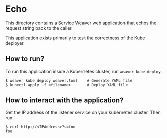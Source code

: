 # Echo

This directory contains a Service Weaver web application that echos the request
string back to the caller.

This application exists primarily to test the correctness of the Kube deployer.

## How to run?

To run this application inside a Kubernetes cluster, run `weaver kube deploy`.

```console
$ weaver kube deploy weaver.toml    # Generate YAML file
$ kubectl apply -f <filename>       # Deploy YAML file
```

## How to interact with the application?

Get the IP address of the listener service on your kubernetes cluster. Then run:

```console
$ curl http://<IPAddress>?s=foo
foo
```
